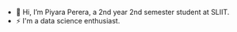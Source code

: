 - 👋 Hi, I’m Piyara Perera, a 2nd year 2nd semester student at SLIIT.
- ⚡ I'm a data science enthusiast.


